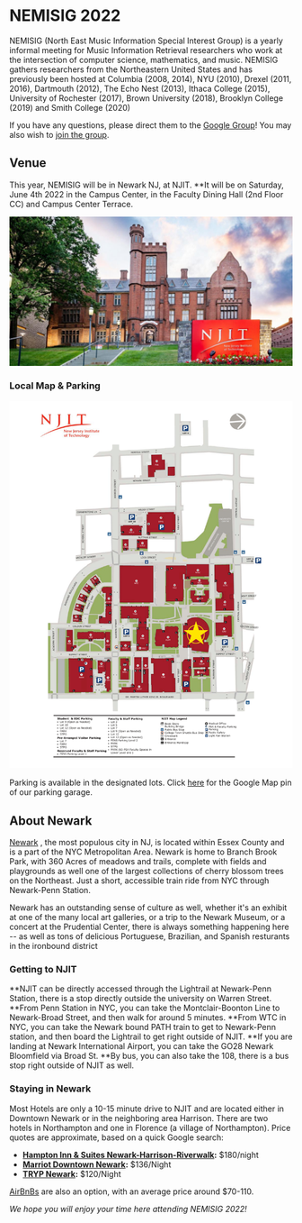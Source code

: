 # NEMISIG 2022

NEMISIG (North East Music Information Special Interest Group) is a yearly informal meeting for Music Information Retrieval researchers who work at the intersection of computer science, mathematics, and music. NEMISIG gathers researchers from the Northeastern United States and has previously been hosted at Columbia (2008, 2014), NYU (2010), Drexel (2011, 2016), Dartmouth (2012), The Echo Nest (2013), Ithaca College (2015), University of Rochester (2017), Brown University (2018), Brooklyn College (2019) and Smith College (2020)

If you have any questions, please direct them to the [Google Group](mailto:nemisig@googlegroups.com)! You may also wish to [join the group](https://groups.google.com/forum/#!forum/nemisig).

## Venue 

This year, NEMISIG will be in Newark NJ, at NJIT.
**It will be on Saturday, June 4th 2022 in the Campus Center, in the Faculty Dining Hall (2nd Floor CC) and Campus Center Terrace.

![NJIT](/images/njit.jpg)

### Local Map & Parking

![A Map of NJIT](/images/njitmap.png)

Parking is available in the designated lots. Click [here](https://www.google.com/maps/place/NJIT+Parking+Deck/@40.7404915,-74.18098,17z/data=!4m12!1m6!3m5!1s0x89c2537c4867fa33:0x65c4a69c2f21ba5a!2sNJIT+Parking+Deck!8m2!3d40.7404875!4d-74.1787913!3m4!1s0x89c2537c4867fa33:0x65c4a69c2f21ba5a!8m2!3d40.7404875!4d-74.1787913) for the Google Map pin of our parking garage.

## About Newark

[Newark](https://www.newarknj.gov/) , the most populous city in NJ, is located within Essex County and is a part of the NYC Metropolitan Area. Newark is home to Branch Brook Park, with 360 Acres of meadows and trails, complete with fields and playgrounds as well one of the largest collections of cherry blossom trees on the Northeast. Just a short, accessible train ride from NYC through Newark-Penn Station.

Newark has an outstanding sense of culture as well, whether it's an exhibit at one of the many local art galleries, or a trip to the Newark Museum, or a concert at the Prudential Center, there is always something happening here -- as well as tons of delicious Portuguese, Brazilian, and Spanish resturants in the ironbound district
### Getting to NJIT

**NJIT can be directly accessed through the Lightrail at Newark-Penn Station, there is a stop directly outside the university on Warren Street.
**From Penn Station in NYC, you can take the Montclair-Boonton Line to Newark-Broad Street, and then walk for around 5 minutes.
**From WTC in NYC, you can take the Newark bound PATH train to get to Newark-Penn station, and then board the Lightrail to get right outside of NJIT. 
**If you are landing at Newark International Airport, you can take the GO28 Newark Bloomfield via Broad St.
**By bus, you can also take the 108, there is a bus stop right outside of NJIT as well.


 
### Staying in Newark

Most Hotels are only a 10-15 minute drive to NJIT and are located either in Downtown Newark or in the neighboring area Harrison. There are two hotels in Northampton and one in Florence (a village of Northampton). Price quotes are approximate, based on a quick Google search:

- **[Hampton Inn & Suites Newark-Harrison-Riverwalk](https://www.hilton.com/en/hotels/nwkhshx-hampton-suites-newark-harrison-riverwalk/):** $180/night
- **[Marriot Downtown Newark](https://www.marriott.com/en-us/hotels/ewrdt-courtyard-newark-downtown/overview/):** $136/Night
- **[TRYP Newark](https://trypnewark.com/):** $120/Night

[AirBnBs](https://www.airbnb.com/s/Newark--NJ/all) are also an option, with an average price around $70-110.

*We hope you will enjoy your time here attending NEMISIG 2022!*